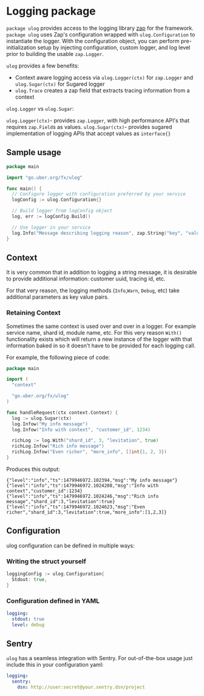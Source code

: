# Logging package

`package ulog` provides access to the logging library [zap](https://github.com/uber-go/zap)
for the framework. `package ulog` uses Zap's configuration wrapped
with `ulog.Configuration` to instantiate the logger. With the
configuration object, you can perform pre-initialization setup by injecting
configuration, custom logger, and log level prior to building the usable `zap.Logger`.

`ulog` provides a few benefits:

- Context aware logging access via `ulog.Logger(ctx)` for `zap.Logger` and `ulog.Sugar(ctx)` for Sugared logger
- `ulog.Trace` creates a zap field that extracts tracing information from a context

`ulog.Logger` vs `ulog.Sugar`:

`ulog.Logger(ctx)`- provides `zap.Logger`, with high performance API's that requires `zap.Field`s as values.
`ulog.Sugar(ctx)`- provides sugared implementation of logging APIs that accept values as `interface{}`

## Sample usage

```go
package main

import "go.uber.org/fx/ulog"

func main() {
  // Configure logger with configuration preferred by your service
  logConfig := ulog.Configuration{}

  // Build logger from logConfig object
  log, err := logConfig.Build()

  // Use logger in your service
  log.Info("Message describing logging reason", zap.String("key", "value"))
}
```

## Context

It is very common that in addition to logging a string message, it is desirable
to provide additional information: customer uuid, tracing id, etc.

For that very reason, the logging methods (`Info`,`Warn`, `Debug`, etc) take
additional parameters as key value pairs.

### Retaining Context

Sometimes the same context is used over and over in a logger. For example
service name, shard id, module name, etc. For this very reason `With()`
functionality exists which will return a new instance of the logger with
that information baked in so it doesn't have to be provided
for each logging call.

For example, the following piece of code:

```go
package main

import (
  "context"

  "go.uber.org/fx/ulog"
)

func handleRequest(ctx context.Context) {
  log := ulog.Sugar(ctx)
  log.Infow("My info message")
  log.Infow("Info with context", "customer_id", 1234)

  richLog := log.With("shard_id", 3, "levitation", true)
  richLog.Infow("Rich info message")
  richLog.Infow("Even richer", "more_info", []int{1, 2, 3})
}
```

Produces this output:

```
{"level":"info","ts":1479946972.102394,"msg":"My info message"}
{"level":"info","ts":1479946972.1024208,"msg":"Info with context","customer_id":1234}
{"level":"info","ts":1479946972.1024246,"msg":"Rich info message","shard_id":3,"levitation":true}
{"level":"info","ts":1479946972.1024623,"msg":"Even richer","shard_id":3,"levitation":true,"more_info":[1,2,3]}
```

## Configuration

ulog configuration can be defined in multiple ways:

### Writing the struct yourself

```go
loggingConfig := ulog.Configuration{
  Stdout: true,
}
```

### Configuration defined in YAML

```yaml
logging:
  stdout: true
  level: debug
```

## Sentry

`ulog` has a seamless integration with Sentry. For out-of-the-box usage
just include this in your configuration yaml:

```yaml
logging:
  sentry:
    dsn: http://user:secret@your.sentry.dsn/project
```
